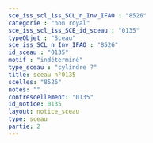 ```yaml
---
sce_iss_scl_iss_SCL_n_Inv_IFAO : "8526"
categorie : "non royal"
sce_iss_scl_iss_SCE_id_sceau : "0135"
typeObjet : "Sceau"
sce_iss_SCL_n_Inv_IFAO : "8526"
id_sceau : "0135"
motif : "indéterminé"
type_sceau : "cylindre ?"
title: sceau n°0135
scelles: "8526"
notes: ""
contrescellement: "0135"
id_notice: 0135
layout: notice_sceau
type: sceau
partie: 2
---
```

